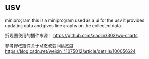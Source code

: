# usv
miniprogram
this is a miniprogram used as a ui for  the usv
it provides updating data and gives line graphs on the collected data.

折现图使用的插件来源：
https://github.com/xiaolin3303/wx-charts

参考修改插件关于动态改变间隔宽度
https://blog.csdn.net/weixin_41075012/article/details/100056624
